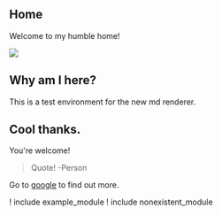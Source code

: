 ## Home

Welcome to my humble home!

![](https://emoji.dutl.uk/png/128x128/%F0%9F%8F%A1.png)

## Why am I here?

This is a test environment for the new md renderer.

## Cool thanks.

You're welcome!

> Quote! 
> -Person

Go to [google](https://google.com/search?q=google) to find out more.

! include example_module
! include nonexistent_module